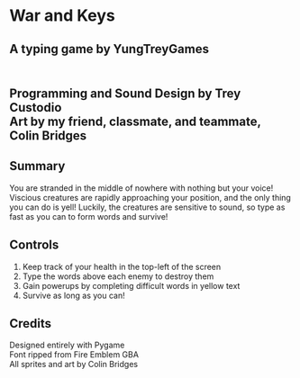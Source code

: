 #  War and Keys
## A typing game by YungTreyGames<br><br>
Programming and Sound Design by Trey Custodio<br>
Art by my friend, classmate, and teammate, Colin Bridges
-

##  Summary
You are stranded in the middle of nowhere with nothing but your voice! 
Viscious creatures are rapidly approaching your position, 
and the only thing you can do is yell!
Luckily, the creatures are sensitive to sound,
so type as fast as you can to form words and survive!

##  Controls
1. Keep track of your health in the top-left of the screen
2. Type the words above each enemy to destroy them
3. Gain powerups by completing difficult words in yellow text
4. Survive as long as you can!

##  Credits
Designed entirely with Pygame<br>
Font ripped from Fire Emblem GBA<br>
All sprites and art by Colin Bridges<br>
